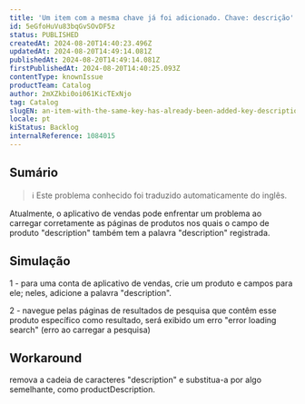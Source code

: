 ```yaml
---
title: 'Um item com a mesma chave já foi adicionado. Chave: descrição'
id: 5eGfoHuVu83bqGvSOvDF5z
status: PUBLISHED
createdAt: 2024-08-20T14:40:23.496Z
updatedAt: 2024-08-20T14:49:14.081Z
publishedAt: 2024-08-20T14:49:14.081Z
firstPublishedAt: 2024-08-20T14:40:25.093Z
contentType: knownIssue
productTeam: Catalog
author: 2mXZkbi0oi061KicTExNjo
tag: Catalog
slugEN: an-item-with-the-same-key-has-already-been-added-key-description
locale: pt
kiStatus: Backlog
internalReference: 1084015
---
```


## Sumário

>ℹ️ Este problema conhecido foi traduzido automaticamente do inglês.


Atualmente, o aplicativo de vendas pode enfrentar um problema ao carregar corretamente as páginas de produtos nos quais o campo de produto "description" também tem a palavra "description" registrada.

## Simulação


1 - para uma conta de aplicativo de vendas, crie um produto e campos para ele; neles, adicione a palavra "description".

2 - navegue pelas páginas de resultados de pesquisa que contêm esse produto específico como resultado, será exibido um erro "error loading search" (erro ao carregar a pesquisa)

## Workaround


remova a cadeia de caracteres "description" e substitua-a por algo semelhante, como productDescription.

